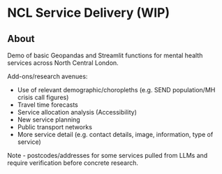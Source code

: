 # NCL Service Delivery (WIP)

## About
Demo of basic Geopandas and Streamlit functions for mental health services across
North Central London. 

Add-ons/research avenues:
- Use of relevant demographic/choropleths (e.g. SEND population/MH crisis call figures)
- Travel time forecasts
- Service allocation analysis (Accessibility)
- New service planning
- Public transport networks
- More service detail (e.g. contact details, image, information, type of service)

Note - postcodes/addresses for some services pulled from LLMs and require verification
before concrete research. 
